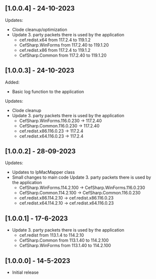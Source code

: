 ## [1.0.0.4] - 24-10-2023
Updates:
- Clode cleanup/optimization
- Update 3. party packets there is used by the application
    - cef.redist.x64 from 117.2.4 to 119.1.2
    - CefSharp.WinForms from 117.2.40 to 119.1.20
    - cef.redist.x86 from 117.2.4 to 119.1.2
    - CefSharp.Common from 117.2.40 to 119.1.20

## [1.0.0.3] - 24-10-2023
Added:
  - Basic log function to the application

Updates:
- Clode cleanup
- Update 3. party packets there is used by the application
    - CefSharp.WinForms.116.0.230 -> 117.2.40
    - CefSharp.Common.116.0.230 -> 117.2.40
    - cef.redist.x86.116.0.23 -> 117.2.4
    - cef.redist.x64.116.0.23 -> 117.2.4

## [1.0.0.2] - 28-09-2023
Updates:
- Updates to IpMacMapper class
- Small changes to main code
Update 3. party packets there is used by the application
    - CefSharp.WinForms.114.2.100 -> CefSharp.WinForms.116.0.230
    - CefSharp.Common.114.2.100 -> CefSharp.Common.116.0.230
    - cef.redist.x86.114.2.10 -> cef.redist.x86.116.0.23
    - cef.redist.x64.114.2.10 -> cef.redist.x64.116.0.23

## [1.0.0.1] - 17-6-2023
- Update 3. party packets there is used by the application
    - cef.redist from 113.1.4 to 114.2.10
    - CefSharp.Common from 113.1.40 to 114.2.100
    - CefSharp.WinForms from 113.1.40 to 114.2.100

## [1.0.0.0] - 14-5-2023
- Initial release